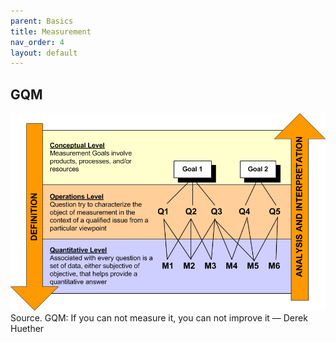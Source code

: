 ```yaml
---
parent: Basics
title: Measurement
nav_order: 4
layout: default
---
```



## GQM

![GQM](image-2.png)
Source. GQM: If you can not measure it, you can not improve it — Derek Huether